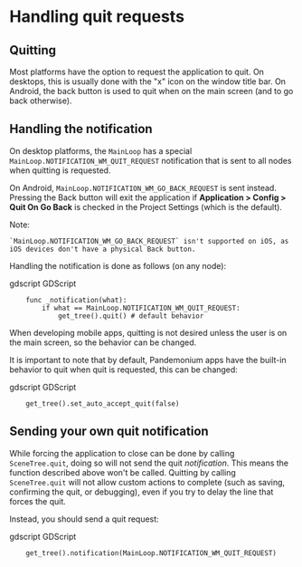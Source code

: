 
# Handling quit requests

## Quitting

Most platforms have the option to request the application to quit. On
desktops, this is usually done with the "x" icon on the window title bar.
On Android, the back button is used to quit when on the main screen (and
to go back otherwise).

## Handling the notification

On desktop platforms, the `MainLoop`
has a special `MainLoop.NOTIFICATION_WM_QUIT_REQUEST` notification that is
sent to all nodes when quitting is requested.

On Android, `MainLoop.NOTIFICATION_WM_GO_BACK_REQUEST` is sent instead.
Pressing the Back button will exit the application if
**Application > Config > Quit On Go Back** is checked in the Project Settings
(which is the default).

Note:


    `MainLoop.NOTIFICATION_WM_GO_BACK_REQUEST` isn't supported on iOS, as
    iOS devices don't have a physical Back button.

Handling the notification is done as follows (on any node):

gdscript GDScript

```
    func _notification(what):
        if what == MainLoop.NOTIFICATION_WM_QUIT_REQUEST:
            get_tree().quit() # default behavior
```

When developing mobile apps, quitting is not desired unless the user is
on the main screen, so the behavior can be changed.

It is important to note that by default, Pandemonium apps have the built-in
behavior to quit when quit is requested, this can be changed:

gdscript GDScript

```
    get_tree().set_auto_accept_quit(false)
```

## Sending your own quit notification

While forcing the application to close can be done by calling `SceneTree.quit`,
doing so will not send the quit *notification*. This means the function
described above won't be called. Quitting by calling
`SceneTree.quit` will not allow custom actions
to complete (such as saving, confirming the quit, or debugging), even if you try
to delay the line that forces the quit. 

Instead, you should send a quit request:

gdscript GDScript

```
    get_tree().notification(MainLoop.NOTIFICATION_WM_QUIT_REQUEST)
```
